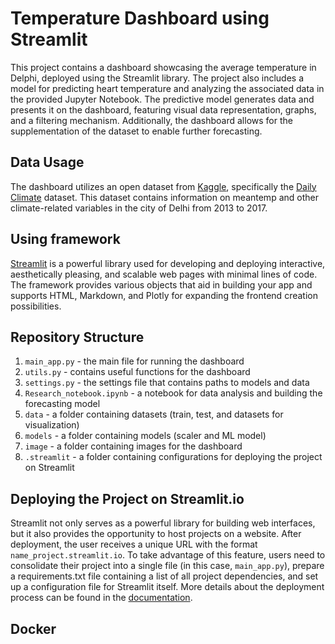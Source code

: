 # Temperature Dashboard using Streamlit

This project contains a dashboard showcasing the average temperature in Delphi, deployed using the Streamlit library. The project also includes a model for predicting heart temperature and analyzing the associated data in the provided Jupyter Notebook. The predictive model generates data and presents it on the dashboard, featuring visual data representation, graphs, and a filtering mechanism. Additionally, the dashboard allows for the supplementation of the dataset to enable further forecasting.


## Data Usage

The dashboard utilizes an open dataset from [Kaggle](https://www.kaggle.com), specifically the [Daily Climate](https://www.kaggle.com/datasets/sumanthvrao/daily-climate-time-series-data)  dataset. This dataset contains information on meantemp and other climate-related variables in the city of Delhi from 2013 to 2017.


## Using framework

[Streamlit](https://streamlit.io) is a powerful library used for developing and deploying interactive, aesthetically pleasing, and scalable web pages with minimal lines of code. The framework provides various objects that aid in building your app and supports HTML, Markdown, and Plotly for expanding the frontend creation possibilities.


## Repository Structure

1. ``main_app.py`` - the main file for running the dashboard
2. ``utils.py`` - contains useful functions for the dashboard
3. ``settings.py`` - the settings file that contains paths to models and data
4. ``Research_notebook.ipynb`` - a notebook for data analysis and building the forecasting model
5. ``data`` - a folder containing datasets (train, test, and datasets for visualization)
6. ``models`` - a folder containing models (scaler and ML model)
7. ``image`` - a folder containing images for the dashboard
8. ``.streamlit`` - a folder containing configurations for deploying the project on Streamlit


## Deploying the Project on Streamlit.io

Streamlit not only serves as a powerful library for building web interfaces, but it also provides the opportunity to host projects on a website. After deployment, the user receives a unique URL with the format ``name_project.streamlit.io``. To take advantage of this feature, users need to consolidate their project into a single file (in this case, ``main_app.py``), prepare a requirements.txt file containing a list of all project dependencies, and set up a configuration file for Streamlit itself. More details about the deployment process can be found in the [documentation](https://docs.streamlit.io/streamlit-community-cloud/deploy-your-app).


## Docker